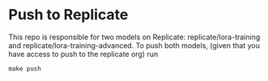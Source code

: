 # Push to Replicate

This repo is responsible for two models on Replicate: replicate/lora-training and replicate/lora-training-advanced. To push both models, (given that you have access to push to the replicate org) run

```
make push
```
